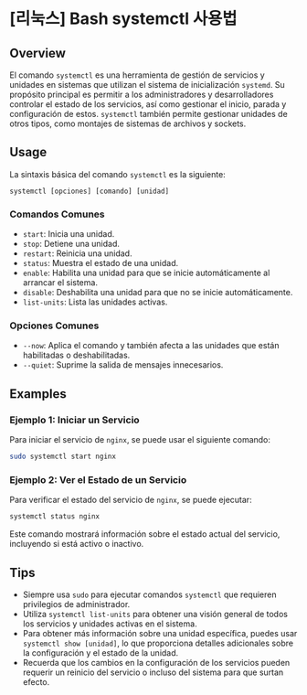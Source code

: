 # [리눅스] Bash systemctl 사용법

## Overview
El comando `systemctl` es una herramienta de gestión de servicios y unidades en sistemas que utilizan el sistema de inicialización `systemd`. Su propósito principal es permitir a los administradores y desarrolladores controlar el estado de los servicios, así como gestionar el inicio, parada y configuración de estos. `systemctl` también permite gestionar unidades de otros tipos, como montajes de sistemas de archivos y sockets.

## Usage
La sintaxis básica del comando `systemctl` es la siguiente:

```
systemctl [opciones] [comando] [unidad]
```

### Comandos Comunes
- `start`: Inicia una unidad.
- `stop`: Detiene una unidad.
- `restart`: Reinicia una unidad.
- `status`: Muestra el estado de una unidad.
- `enable`: Habilita una unidad para que se inicie automáticamente al arrancar el sistema.
- `disable`: Deshabilita una unidad para que no se inicie automáticamente.
- `list-units`: Lista las unidades activas.

### Opciones Comunes
- `--now`: Aplica el comando y también afecta a las unidades que están habilitadas o deshabilitadas.
- `--quiet`: Suprime la salida de mensajes innecesarios.

## Examples
### Ejemplo 1: Iniciar un Servicio
Para iniciar el servicio de `nginx`, se puede usar el siguiente comando:

```bash
sudo systemctl start nginx
```

### Ejemplo 2: Ver el Estado de un Servicio
Para verificar el estado del servicio de `nginx`, se puede ejecutar:

```bash
systemctl status nginx
```

Este comando mostrará información sobre el estado actual del servicio, incluyendo si está activo o inactivo.

## Tips
- Siempre usa `sudo` para ejecutar comandos `systemctl` que requieren privilegios de administrador.
- Utiliza `systemctl list-units` para obtener una visión general de todos los servicios y unidades activas en el sistema.
- Para obtener más información sobre una unidad específica, puedes usar `systemctl show [unidad]`, lo que proporciona detalles adicionales sobre la configuración y el estado de la unidad.
- Recuerda que los cambios en la configuración de los servicios pueden requerir un reinicio del servicio o incluso del sistema para que surtan efecto.
